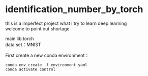 identification_number_by_torch
=========

this is a imperfect project what i try to learn deep learning  
welcome to point out shortage  

main lib:torch  
data set：MNIST  

First create a new conda environment：  

    conda env create -f environment.yaml  
    conda activate control

